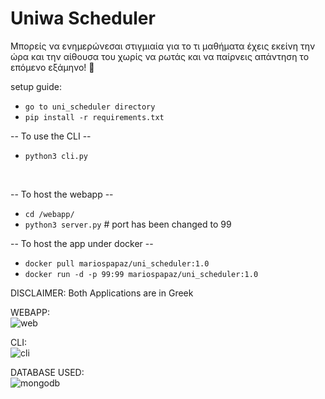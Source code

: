 # Uniwa Scheduler

Μπορείς να ενημερώνεσαι στιγμιαία για το τι μαθήματα έχεις εκείνη την ώρα και την αίθουσα του χωρίς να ρωτάς και να παίρνεις απάντηση το επόμενο εξάμηνο! 🙂


setup guide:

* `go to uni_scheduler directory`
* `pip install -r requirements.txt`

-- To use the CLI --

* `python3 cli.py`

<br />

-- To host the webapp --

- `cd /webapp/`
- `python3 server.py` # port has been changed to 99

-- To host the app under docker --

- `docker pull mariospapaz/uni_scheduler:1.0`
- `docker run -d -p 99:99 mariospapaz/uni_scheduler:1.0`

DISCLAIMER: Both Applications are in Greek

WEBAPP: <br />
![web](https://user-images.githubusercontent.com/30930688/164054158-c6cf78a6-412d-446f-a969-667c0d6cb52b.png) <br />

CLI: <br />
![cli](https://user-images.githubusercontent.com/30930688/164053519-81df953a-e42b-4932-934a-cce4b5d9073c.png) <br />

DATABASE USED: <br />
![mongodb](https://webimages.mongodb.com/_com_assets/cms/kuzt9r42or1fxvlq2-Meta_Generic.png) <br />
